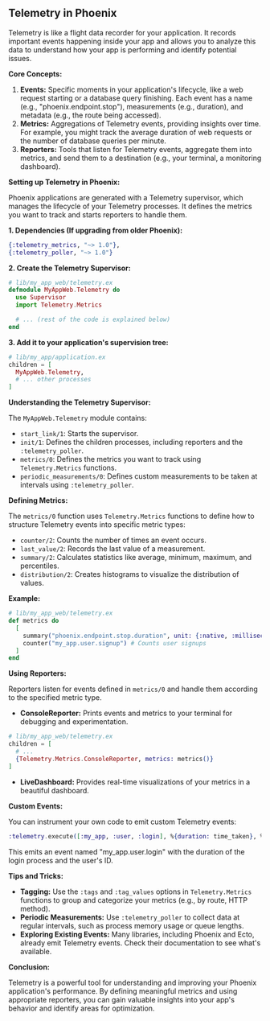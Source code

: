 ## Telemetry in Phoenix

Telemetry is like a flight data recorder for your application. It records important events happening inside your app and allows you to analyze this data to understand how your app is performing and identify potential issues.

**Core Concepts:**

1. **Events:**  Specific moments in your application's lifecycle, like a web request starting or a database query finishing. Each event has a name (e.g., "phoenix.endpoint.stop"), measurements (e.g., duration), and metadata (e.g., the route being accessed).
2. **Metrics:**  Aggregations of Telemetry events, providing insights over time. For example, you might track the average duration of web requests or the number of database queries per minute.
3. **Reporters:** Tools that listen for Telemetry events, aggregate them into metrics, and send them to a destination (e.g., your terminal, a monitoring dashboard).

**Setting up Telemetry in Phoenix:**

Phoenix applications are generated with a Telemetry supervisor, which manages the lifecycle of your Telemetry processes. It defines the metrics you want to track and starts reporters to handle them.

**1. Dependencies (If upgrading from older Phoenix):**

```elixir
{:telemetry_metrics, "~> 1.0"},
{:telemetry_poller, "~> 1.0"}
```

**2. Create the Telemetry Supervisor:**

```elixir
# lib/my_app_web/telemetry.ex
defmodule MyAppWeb.Telemetry do
  use Supervisor
  import Telemetry.Metrics

  # ... (rest of the code is explained below)
end
```

**3. Add it to your application's supervision tree:**

```elixir
# lib/my_app/application.ex
children = [
  MyAppWeb.Telemetry,
  # ... other processes
]
```

**Understanding the Telemetry Supervisor:**

The `MyAppWeb.Telemetry` module contains:

- `start_link/1`: Starts the supervisor.
- `init/1`: Defines the children processes, including reporters and the `:telemetry_poller`.
- `metrics/0`:  Defines the metrics you want to track using `Telemetry.Metrics` functions.
- `periodic_measurements/0`: Defines custom measurements to be taken at intervals using `:telemetry_poller`.

**Defining Metrics:**

The `metrics/0` function uses `Telemetry.Metrics` functions to define how to structure Telemetry events into specific metric types:

- `counter/2`: Counts the number of times an event occurs.
- `last_value/2`:  Records the last value of a measurement.
- `summary/2`: Calculates statistics like average, minimum, maximum, and percentiles.
- `distribution/2`: Creates histograms to visualize the distribution of values.

**Example:**

```elixir
# lib/my_app_web/telemetry.ex
def metrics do
  [
    summary("phoenix.endpoint.stop.duration", unit: {:native, :millisecond}), # Tracks web request duration
    counter("my_app.user.signup") # Counts user signups
  ]
end
```

**Using Reporters:**

Reporters listen for events defined in `metrics/0` and handle them according to the specified metric type.

- **ConsoleReporter:** Prints events and metrics to your terminal for debugging and experimentation.

```elixir
# lib/my_app_web/telemetry.ex
children = [
  # ...
  {Telemetry.Metrics.ConsoleReporter, metrics: metrics()}
]
```

- **LiveDashboard:** Provides real-time visualizations of your metrics in a beautiful dashboard.

**Custom Events:**

You can instrument your own code to emit custom Telemetry events:

```elixir
:telemetry.execute([:my_app, :user, :login], %{duration: time_taken}, %{user_id: user.id}) 
```

This emits an event named "my_app.user.login" with the duration of the login process and the user's ID.

**Tips and Tricks:**

- **Tagging:** Use the `:tags` and `:tag_values` options in `Telemetry.Metrics` functions to group and categorize your metrics (e.g., by route, HTTP method).
- **Periodic Measurements:** Use `:telemetry_poller` to collect data at regular intervals, such as process memory usage or queue lengths.
- **Exploring Existing Events:** Many libraries, including Phoenix and Ecto, already emit Telemetry events. Check their documentation to see what's available.

**Conclusion:**

Telemetry is a powerful tool for understanding and improving your Phoenix application's performance. By defining meaningful metrics and using appropriate reporters, you can gain valuable insights into your app's behavior and identify areas for optimization.

